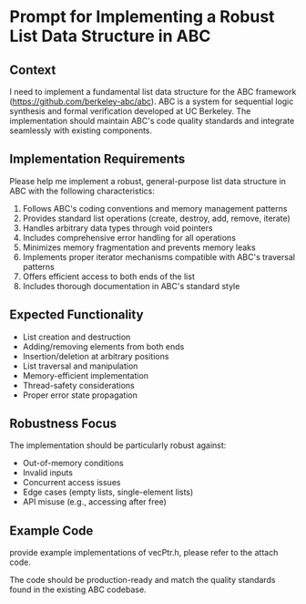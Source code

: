 # Prompt for Implementing a Robust List Data Structure in ABC

## Context
I need to implement a fundamental list data structure for the ABC framework (https://github.com/berkeley-abc/abc). ABC is a system for sequential logic synthesis and formal verification developed at UC Berkeley. The implementation should maintain ABC's code quality standards and integrate seamlessly with existing components.

## Implementation Requirements
Please help me implement a robust, general-purpose list data structure in ABC with the following characteristics:

1. Follows ABC's coding conventions and memory management patterns
2. Provides standard list operations (create, destroy, add, remove, iterate)
3. Handles arbitrary data types through void pointers
4. Includes comprehensive error handling for all operations
5. Minimizes memory fragmentation and prevents memory leaks
6. Implements proper iterator mechanisms compatible with ABC's traversal patterns
7. Offers efficient access to both ends of the list
8. Includes thorough documentation in ABC's standard style

## Expected Functionality
- List creation and destruction
- Adding/removing elements from both ends
- Insertion/deletion at arbitrary positions
- List traversal and manipulation
- Memory-efficient implementation
- Thread-safety considerations
- Proper error state propagation

## Robustness Focus
The implementation should be particularly robust against:
- Out-of-memory conditions
- Invalid inputs
- Concurrent access issues
- Edge cases (empty lists, single-element lists)
- API misuse (e.g., accessing after free)

## Example Code
provide example implementations of vecPtr.h,
please refer to the attach code. 



The code should be production-ready and match the quality standards found in the existing ABC codebase.